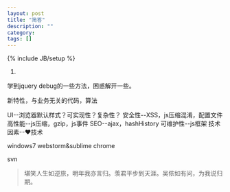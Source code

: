 ```yaml
---
layout: post
title: "简答"
description: ""
category:
tags: []
---
```

{% include JB/setup %}

1.
学到jquery debug的一些方法，困惑解开一些。

新特性，与业务无关的代码，算法

UI--浏览器默认样式？可实现性？复杂性？
安全性--XSS，js压缩混淆，配置文件
高性能--js压缩，gzip，js事件
SEO--ajax，hashHistory
可维护性--js框架
技术因素--❤技术

windows7 webstorm&sublime chrome

svn





>堪笑人生如逆旅，明年我亦言归。羡君平步到天涯。吴侬如有问，为我说归期。
